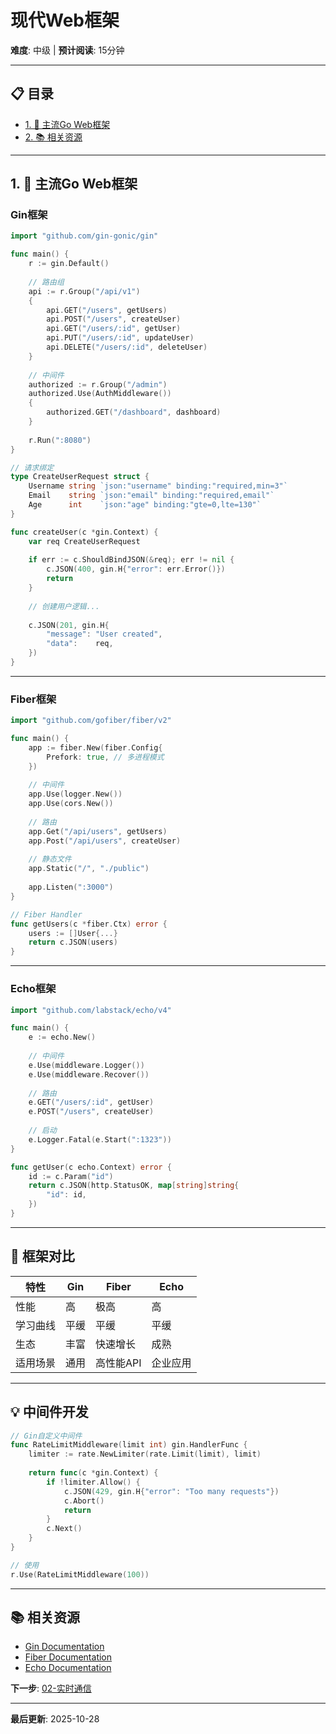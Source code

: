 # 现代Web框架

**难度**: 中级 | **预计阅读**: 15分钟

---

## 📋 目录

- [1. 📖 主流Go Web框架](#1--主流go-web框架)
- [2. 📚 相关资源](#2--相关资源)

---

## 1. 📖 主流Go Web框架

### Gin框架

```go
import "github.com/gin-gonic/gin"

func main() {
    r := gin.Default()
    
    // 路由组
    api := r.Group("/api/v1")
    {
        api.GET("/users", getUsers)
        api.POST("/users", createUser)
        api.GET("/users/:id", getUser)
        api.PUT("/users/:id", updateUser)
        api.DELETE("/users/:id", deleteUser)
    }
    
    // 中间件
    authorized := r.Group("/admin")
    authorized.Use(AuthMiddleware())
    {
        authorized.GET("/dashboard", dashboard)
    }
    
    r.Run(":8080")
}

// 请求绑定
type CreateUserRequest struct {
    Username string `json:"username" binding:"required,min=3"`
    Email    string `json:"email" binding:"required,email"`
    Age      int    `json:"age" binding:"gte=0,lte=130"`
}

func createUser(c *gin.Context) {
    var req CreateUserRequest
    
    if err := c.ShouldBindJSON(&req); err != nil {
        c.JSON(400, gin.H{"error": err.Error()})
        return
    }
    
    // 创建用户逻辑...
    
    c.JSON(201, gin.H{
        "message": "User created",
        "data":    req,
    })
}
```

---

### Fiber框架

```go
import "github.com/gofiber/fiber/v2"

func main() {
    app := fiber.New(fiber.Config{
        Prefork: true, // 多进程模式
    })
    
    // 中间件
    app.Use(logger.New())
    app.Use(cors.New())
    
    // 路由
    app.Get("/api/users", getUsers)
    app.Post("/api/users", createUser)
    
    // 静态文件
    app.Static("/", "./public")
    
    app.Listen(":3000")
}

// Fiber Handler
func getUsers(c *fiber.Ctx) error {
    users := []User{...}
    return c.JSON(users)
}
```

---

### Echo框架

```go
import "github.com/labstack/echo/v4"

func main() {
    e := echo.New()
    
    // 中间件
    e.Use(middleware.Logger())
    e.Use(middleware.Recover())
    
    // 路由
    e.GET("/users/:id", getUser)
    e.POST("/users", createUser)
    
    // 启动
    e.Logger.Fatal(e.Start(":1323"))
}

func getUser(c echo.Context) error {
    id := c.Param("id")
    return c.JSON(http.StatusOK, map[string]string{
        "id": id,
    })
}
```

---

## 🎯 框架对比

| 特性 | Gin | Fiber | Echo |
|------|-----|-------|------|
| 性能 | 高 | 极高 | 高 |
| 学习曲线 | 平缓 | 平缓 | 平缓 |
| 生态 | 丰富 | 快速增长 | 成熟 |
| 适用场景 | 通用 | 高性能API | 企业应用 |

---

## 💡 中间件开发

```go
// Gin自定义中间件
func RateLimitMiddleware(limit int) gin.HandlerFunc {
    limiter := rate.NewLimiter(rate.Limit(limit), limit)
    
    return func(c *gin.Context) {
        if !limiter.Allow() {
            c.JSON(429, gin.H{"error": "Too many requests"})
            c.Abort()
            return
        }
        c.Next()
    }
}

// 使用
r.Use(RateLimitMiddleware(100))
```

---

## 📚 相关资源

- [Gin Documentation](https://gin-gonic.com/)
- [Fiber Documentation](https://docs.gofiber.io/)
- [Echo Documentation](https://echo.labstack.com/)

**下一步**: [02-实时通信](./02-实时通信.md)

---

**最后更新**: 2025-10-28

